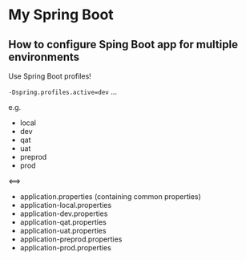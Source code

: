 # My Spring Boot

## How to configure  Sping Boot app for multiple environments

Use Spring Boot profiles!

`-Dspring.profiles.active=dev` ...

e.g.

- local
- dev
- qat
- uat
- preprod
- prod

<==>

- application.properties  (containing common properties)
- application-local.properties
- application-dev.properties
- application-qat.properties
- application-uat.properties
- application-preprod.properties
- application-prod.properties
